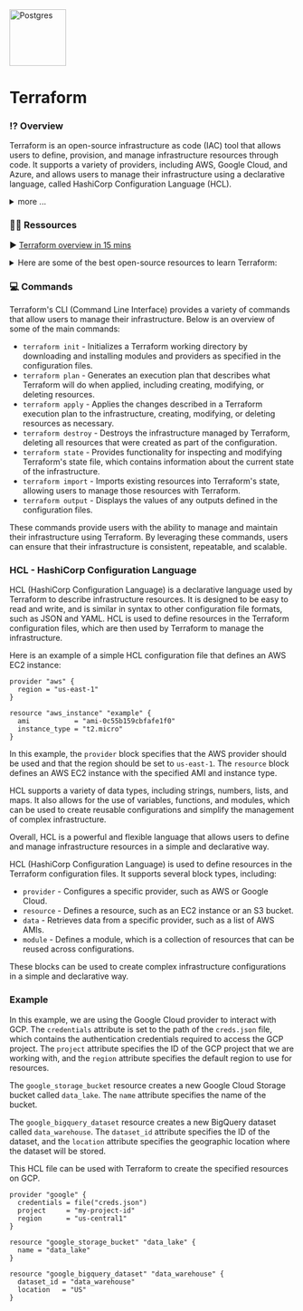 <img src="https://www.svgrepo.com/show/354447/terraform-icon.svg" width="100" height="100" alt="Postgres">

# Terraform

### ⁉️ Overview

Terraform is an open-source infrastructure as code (IAC) tool that allows users to define, provision, and manage infrastructure resources through code. It supports a variety of providers, including AWS, Google Cloud, and Azure, and allows users to manage their infrastructure using a declarative language, called HashiCorp Configuration Language (HCL).
<details><summary>more ...</summary> Terraform provides users with a number of CLI commands that allow them to manage their infrastructure resources, including initializing a working directory, generating an execution plan, applying changes, and destroying resources. By leveraging Terraform, users can ensure that their infrastructure is consistent, repeatable, and scalable.

Terraform is a popular tool in the DevOps community because it allows infrastructure to be managed as code. This means that infrastructure can be version controlled and changes can be tracked over time, making it easier to collaborate and maintain consistency across teams. Terraform also provides a number of features that make it easier to manage complex infrastructure, including the ability to create modules and workspaces, as well as support for state locking and remote backends.

Overall, Terraform is a powerful tool that can help teams manage their infrastructure more effectively. By allowing infrastructure to be managed as code, Terraform enables teams to work more collaboratively, maintain consistency, and improve the scalability and reliability of their infrastructure.
</details>

### **🧑‍🎓** Ressources

▶️ [Terraform overview in 15 mins](https://www.youtube.com/watch?v=l5k1ai_GBDE)
<details>
<summary>
Here are some of the best open-source resources to learn Terraform:</summary>

* **Terraform official documentation** - https://www.terraform.io/docs/index.html: The official documentation is the best place to start learning Terraform. It covers everything from the basics to advanced topics.

* **Terraform Up & Running, 2nd Edition** - https://www.terraformupandrunning.com/: This is a comprehensive guide to Terraform written by Yevgeniy Brikman. The book covers everything you need to know to get started with Terraform, including how to set up your infrastructure, write Terraform code, and manage your infrastructure.

* **Terraform Getting Started Guide** - https://learn.hashicorp.com/collections/terraform/getting-started: This is a step-by-step guide for beginners to get started with Terraform. It covers the basics of Terraform, such as how to write and execute Terraform code.

* **Terraform Courses on Udemy** - https://www.udemy.com/topic/terraform/: Udemy offers a variety of courses on Terraform that cover different levels of expertise. You can find courses for beginners, intermediate, and advanced levels.

* **Terraform Modules on GitHub** - https://github.com/terraform-aws-modules: GitHub has many Terraform modules that you can use as templates to set up your infrastructure quickly. These modules are community-built and cover a wide range of infrastructure types.

* **HashiCorp Learn** - https://learn.hashicorp.com/terraform: This is a collection of interactive tutorials that cover the basics of Terraform. You can learn how to set up your infrastructure, write Terraform code, and manage your infrastructure through these tutorials.

* **HashiCorp YouTube channel** - https://www.youtube.com/c/HashiCorp/videos: HashiCorp's YouTube channel has many videos on Terraform that cover various topics. You can learn how to use Terraform to manage your infrastructure, how to integrate it with other tools, and how to write efficient Terraform code.

* **Terraform Registry** - https://registry.terraform.io/: This is a repository of community-built Terraform modules that you can use to set up your infrastructure. You can search for modules based on the infrastructure type you want to set up and the provider you want to use.
</details>

### 💻 Commands

Terraform's CLI (Command Line Interface) provides a variety of commands that allow users to manage their infrastructure. Below is an overview of some of the main commands:

- `terraform init` - Initializes a Terraform working directory by downloading and installing modules and providers as specified in the configuration files.
- `terraform plan` - Generates an execution plan that describes what Terraform will do when applied, including creating, modifying, or deleting resources.
- `terraform apply` - Applies the changes described in a Terraform execution plan to the infrastructure, creating, modifying, or deleting resources as necessary.
- `terraform destroy` - Destroys the infrastructure managed by Terraform, deleting all resources that were created as part of the configuration.
- `terraform state` - Provides functionality for inspecting and modifying Terraform's state file, which contains information about the current state of the infrastructure.
- `terraform import` - Imports existing resources into Terraform's state, allowing users to manage those resources with Terraform.
- `terraform output` - Displays the values of any outputs defined in the configuration files.

These commands provide users with the ability to manage and maintain their infrastructure using Terraform. By leveraging these commands, users can ensure that their infrastructure is consistent, repeatable, and scalable.

### HCL - HashiCorp Configuration Language

HCL (HashiCorp Configuration Language) is a declarative language used by Terraform to describe infrastructure resources. It is designed to be easy to read and write, and is similar in syntax to other configuration file formats, such as JSON and YAML. HCL is used to define resources in the Terraform configuration files, which are then used by Terraform to manage the infrastructure.

Here is an example of a simple HCL configuration file that defines an AWS EC2 instance:

```
provider "aws" {
  region = "us-east-1"
}

resource "aws_instance" "example" {
  ami           = "ami-0c55b159cbfafe1f0"
  instance_type = "t2.micro"
}

```

In this example, the `provider` block specifies that the AWS provider should be used and that the region should be set to `us-east-1`. The `resource` block defines an AWS EC2 instance with the specified AMI and instance type.

HCL supports a variety of data types, including strings, numbers, lists, and maps. It also allows for the use of variables, functions, and modules, which can be used to create reusable configurations and simplify the management of complex infrastructure.

Overall, HCL is a powerful and flexible language that allows users to define and manage infrastructure resources in a simple and declarative way.

HCL (HashiCorp Configuration Language) is used to define resources in the Terraform configuration files. It supports several block types, including:

- `provider` - Configures a specific provider, such as AWS or Google Cloud.
- `resource` - Defines a resource, such as an EC2 instance or an S3 bucket.
- `data` - Retrieves data from a specific provider, such as a list of AWS AMIs.
- `module` - Defines a module, which is a collection of resources that can be reused across configurations.

These blocks can be used to create complex infrastructure configurations in a simple and declarative way.

### Example

In this example, we are using the Google Cloud provider to interact with GCP. The `credentials` attribute is set to the path of the `creds.json` file, which contains the authentication credentials required to access the GCP project. The `project` attribute specifies the ID of the GCP project that we are working with, and the `region` attribute specifies the default region to use for resources.

The `google_storage_bucket` resource creates a new Google Cloud Storage bucket called `data_lake`. The `name` attribute specifies the name of the bucket.

The `google_bigquery_dataset` resource creates a new BigQuery dataset called `data_warehouse`. The `dataset_id` attribute specifies the ID of the dataset, and the `location` attribute specifies the geographic location where the dataset will be stored.

This HCL file can be used with Terraform to create the specified resources on GCP.

```
provider "google" {
  credentials = file("creds.json")
  project     = "my-project-id"
  region      = "us-central1"
}

resource "google_storage_bucket" "data_lake" {
  name = "data_lake"
}

resource "google_bigquery_dataset" "data_warehouse" {
  dataset_id = "data_warehouse"
  location   = "US"
}

```
